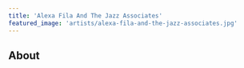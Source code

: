 ```yaml
---
title: 'Alexa Fila And The Jazz Associates'
featured_image: 'artists/alexa-fila-and-the-jazz-associates.jpg'
---
```


## About


